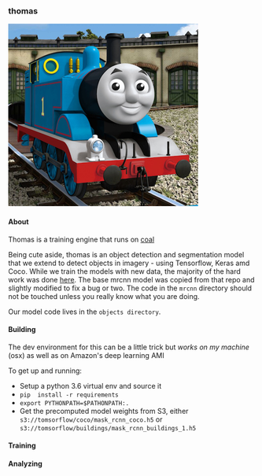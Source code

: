 ### thomas

![Thomas](docs/img/thomas.png "Thomas")

#### About
Thomas is a training engine that runs on [coal](https://github.com/boundlessgeo/coal)

Being cute aside, thomas is an object detection and segmentation model that we extend to detect objects in imagery - using Tensorflow, Keras amd Coco.
While we train the models with new data, the majority of the hard work was done [here](https://github.com/matterport/Mask_RCNN). 
The base mrcnn model was copied from that repo and slightly modified to fix a bug or two. The code in the `mrcnn` directory should 
not be touched unless you really know what you are doing. 

Our model code lives in the `objects directory`.


#### Building  

The dev environment for this can be a little trick but _works on my machine_ (osx) as well as on Amazon's deep learning AMI 

To get up and running:

- Setup a python 3.6 virtual env and source it 
- `pip  install -r requirements`
- `export PYTHONPATH=$PATHONPATH:.`
- Get the precomputed model weights from S3, either `s3://tomsorflow/coco/mask_rcnn_coco.h5` or `s3://tomsorflow/buildings/mask_rcnn_buildings_1.h5`

#### Training

#### Analyzing